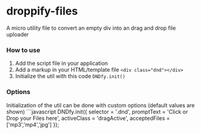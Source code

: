 # droppify-files

A micro utility file to convert an empty div into an drag and drop file uploader

### How to use
1. Add the script file in your application
2. Add a markup in your HTML/template file
	`<div class="dnd"></div>`
3. Initialize the util with this code
	`DNDfy.init()`
	
### Options

Initialization of the util can be done with custom options (default values are shown) ```javascript
DNDfy.init({
	selector = '.dnd',
	promptText = 'Click or Drop your Files here', 
	activeClass = 'dragActive', 
	acceptedFiles = ['mp3','mp4','jpg'] 
});
```

